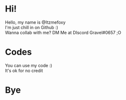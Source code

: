 # Hi!
Hello, my name is @Itzmefoxy <br/>
I'm just chill in on Github :) <br/>
Wanna collab with me? DM Me at DIscord Gravel#0657 ;O

# Codes
You can use my code :) <br/>
It's ok for no credit


# Bye
